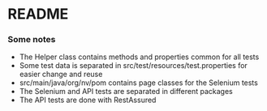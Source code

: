 # README

### Some notes
  - The Helper class contains methods and properties common for all tests
  - Some test data is separated in src/test/resources/test.properties for easier change and reuse
  - src/main/java/org/nv/pom contains page classes for the Selenium tests
  - The Selenium and API tests are separated in different packages
  - The API tests are done with RestAssured


